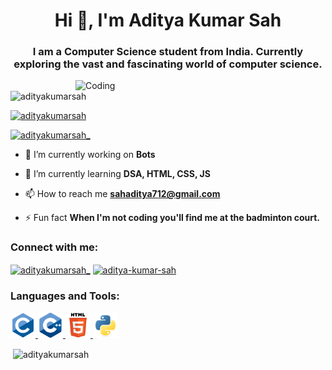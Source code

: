 
<h1 align="center">Hi 👋, I'm Aditya Kumar Sah</h1>
<h3 align="center">I am a Computer Science student from India. Currently exploring the vast and fascinating world of computer science.</h3>
<img align="right" alt="Coding" width="400" src="https://hackernoon.com/images/f2px36fy.gif">

<p align="left"> <img src="https://komarev.com/ghpvc/?username=adityakumarsah&label=Profile%20views&color=0e75b6&style=flat" alt="adityakumarsah" /> </p>

<p align="left"> <a href="https://github.com/ryo-ma/github-profile-trophy"><img src="https://github-profile-trophy.vercel.app/?username=adityakumarsah" alt="adityakumarsah" /></a> </p>

<p align="left"> <a href="https://twitter.com/adityakumarsah_" target="blank"><img src="https://img.shields.io/twitter/follow/adityakumarsah_?logo=twitter&style=for-the-badge" alt="adityakumarsah_" /></a> </p>

- 🔭 I’m currently working on **Bots**

- 🌱 I’m currently learning **DSA, HTML, CSS, JS**

- 📫 How to reach me **sahaditya712@gmail.com**

- ⚡ Fun fact **When I'm not coding you'll find me at the badminton court.**

<h3 align="left">Connect with me:</h3>
<p align="left">
<a href="https://twitter.com/adityakumarsah_" target="blank"><img align="center" src="https://raw.githubusercontent.com/rahuldkjain/github-profile-readme-generator/master/src/images/icons/Social/twitter.svg" alt="adityakumarsah_" height="30" width="40" /></a>
<a href="https://linkedin.com/in/aditya-kumar-sah" target="blank"><img align="center" src="https://raw.githubusercontent.com/rahuldkjain/github-profile-readme-generator/master/src/images/icons/Social/linked-in-alt.svg" alt="aditya-kumar-sah" height="30" width="40" /></a>
</p>

<h3 align="left">Languages and Tools:</h3>
<p align="left"> <a href="https://www.cprogramming.com/" target="_blank" rel="noreferrer"> <img src="https://raw.githubusercontent.com/devicons/devicon/master/icons/c/c-original.svg" alt="c" width="40" height="40"/> </a> <a href="https://www.w3schools.com/cpp/" target="_blank" rel="noreferrer"> <img src="https://raw.githubusercontent.com/devicons/devicon/master/icons/cplusplus/cplusplus-original.svg" alt="cplusplus" width="40" height="40"/> </a> <a href="https://www.w3.org/html/" target="_blank" rel="noreferrer"> <img src="https://raw.githubusercontent.com/devicons/devicon/master/icons/html5/html5-original-wordmark.svg" alt="html5" width="40" height="40"/> </a> <a href="https://www.python.org" target="_blank" rel="noreferrer"> <img src="https://raw.githubusercontent.com/devicons/devicon/master/icons/python/python-original.svg" alt="python" width="40" height="40"/> </a> </p>

<p>&nbsp;<img align="center" src="https://github-readme-stats.vercel.app/api?username=adityakumarsah&show_icons=true&locale=en" alt="adityakumarsah" /></p>
